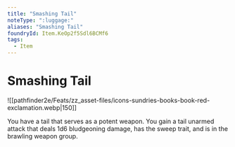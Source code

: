 ```yaml
---
title: "Smashing Tail"
noteType: ":luggage:"
aliases: "Smashing Tail"
foundryId: Item.KeOp2f5Sdl6BCMf6
tags:
  - Item
---
```


# Smashing Tail
![[pathfinder2e/Feats/zz_asset-files/icons-sundries-books-book-red-exclamation.webp|150]]

You have a tail that serves as a potent weapon. You gain a tail unarmed attack that deals 1d6 bludgeoning damage, has the sweep trait, and is in the brawling weapon group.
